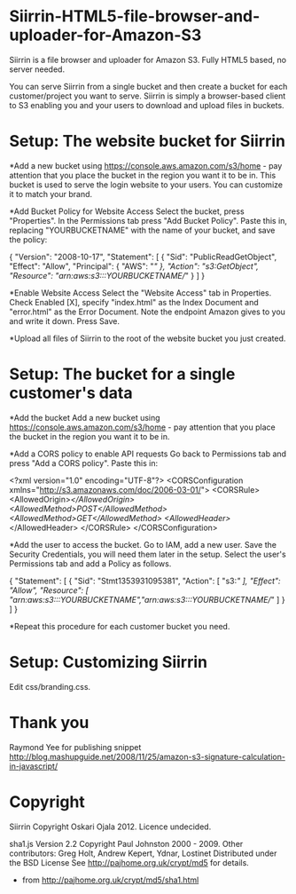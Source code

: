 Siirrin-HTML5-file-browser-and-uploader-for-Amazon-S3
=====================================================

Siirrin is a file browser and uploader for Amazon S3. Fully HTML5 based,
no server needed.

You can serve Siirrin from a single bucket and then create a bucket for each
customer/project you want to serve. Siirrin is simply a browser-based client
to S3 enabling you and your users to download and upload files in buckets.

Setup: The website bucket for Siirrin
=====================================
*Add a new bucket using https://console.aws.amazon.com/s3/home - pay attention
that you place the bucket in the region you want it to be in. This bucket
is used to serve the login website to your users. You can customize it to match
your brand.

*Add Bucket Policy for Website Access
Select the bucket, press "Properties". In the Permissions tab press
"Add Bucket Policy". Paste this in, replacing "YOURBUCKETNAME" with the name
of your bucket, and save the policy:

{
    "Version": "2008-10-17",
    "Statement": [
             {
                "Sid": "PublicReadGetObject",
                "Effect": "Allow",
                "Principal": {
                    "AWS": "*"
                },
                "Action": "s3:GetObject",
                "Resource": "arn:aws:s3:::YOURBUCKETNAME/*"
             }
    ]
}

*Enable Website Access
Select the "Website Access" tab in Properties. Check Enabled [X], specify
"index.html" as the Index Document and "error.html" as the Error Document.
Note the endpoint Amazon gives to you and write it down. Press Save.

*Upload all files of Siirrin to the root of the website bucket you just created.

Setup: The bucket for a single customer's data
==============================================
*Add the bucket
Add a new bucket using https://console.aws.amazon.com/s3/home - pay attention
that you place the bucket in the region you want it to be in.

*Add a CORS policy to enable API requests
Go back to Permissions tab and press "Add a CORS policy". Paste this in:

&lt;?xml version="1.0" encoding="UTF-8"?&gt;
&lt;CORSConfiguration xmlns="http://s3.amazonaws.com/doc/2006-03-01/"&gt;
    &lt;CORSRule&gt;
        &lt;AllowedOrigin&gt;*&lt;/AllowedOrigin&gt;
        &lt;AllowedMethod&gt;POST&lt;/AllowedMethod&gt;
        &lt;AllowedMethod&gt;GET&lt;/AllowedMethod&gt;
        &lt;AllowedHeader&gt;*&lt;/AllowedHeader&gt;
    &lt;/CORSRule&gt;
&lt;/CORSConfiguration&gt;

*Add the user to access the bucket. Go to IAM, add a new user.
Save the Security Credentials, you will need them later in the setup.
Select the user's Permissions tab and add a Policy as follows.

{
  "Statement": [
    {
      "Sid": "Stmt1353931095381",
      "Action": [
        "s3:*"
      ],
      "Effect": "Allow",
      "Resource": [
        "arn:aws:s3:::YOURBUCKETNAME","arn:aws:s3:::YOURBUCKETNAME/*"
      ]
    }
  ]
}

*Repeat this procedure for each customer bucket you need.

Setup: Customizing Siirrin
==========================
Edit css/branding.css.


Thank you
=========
Raymond Yee for publishing snippet
http://blog.mashupguide.net/2008/11/25/amazon-s3-signature-calculation-in-javascript/


Copyright
=========
Siirrin Copyright Oskari Ojala 2012.
 Licence undecided.

sha1.js
 Version 2.2 Copyright Paul Johnston 2000 - 2009.
 Other contributors: Greg Holt, Andrew Kepert, Ydnar, Lostinet
 Distributed under the BSD License
 See http://pajhome.org.uk/crypt/md5 for details.

 - from http://pajhome.org.uk/crypt/md5/sha1.html
